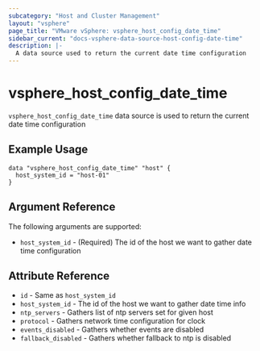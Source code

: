 ```yaml
---
subcategory: "Host and Cluster Management"
layout: "vsphere"
page_title: "VMware vSphere: vsphere_host_config_date_time"
sidebar_current: "docs-vsphere-data-source-host-config-date-time"
description: |-
  A data source used to return the current date time configuration
---
```


# vsphere_host_config_date_time

`vsphere_host_config_date_time` data source is used to return the current date time configuration

## Example Usage

```hcl
data "vsphere_host_config_date_time" "host" {
  host_system_id = "host-01"
}
```

## Argument Reference

The following arguments are supported:

* `host_system_id` - (Required) The id of the host we want to gather date time configuration


## Attribute Reference

* `id` - Same as `host_system_id`
* `host_system_id` - The id of the host we want to gather date time info
* `ntp_servers` - Gathers list of ntp servers set for given host
* `protocol` - Gathers network time configuration for clock
* `events_disabled` - Gathers whether events are disabled
* `fallback_disabled` - Gathers whether fallback to ntp is disabled